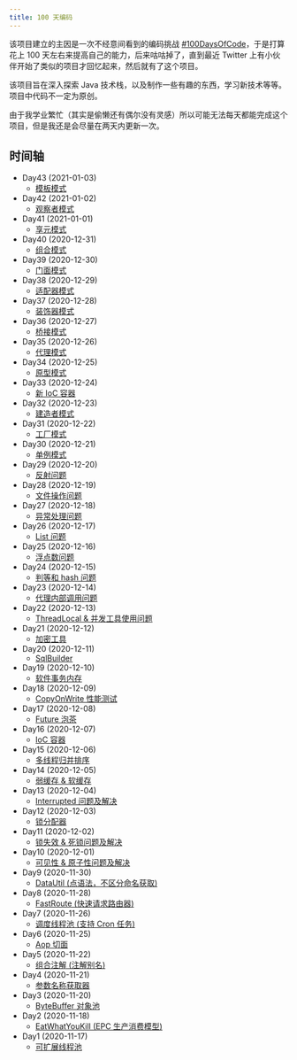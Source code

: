 ```yaml
---
title: 100 天编码
---
```


该项目建立的主因是一次不经意间看到的编码挑战 [#100DaysOfCode](https://www.100daysofcode.com/)，于是打算花上 100
天左右来提高自己的能力，后来咕咕掉了，直到最近 Twitter 上有小伙伴开始了类似的项目才回忆起来，然后就有了这个项目。

该项目旨在深入探索 Java 技术栈，以及制作一些有趣的东西，学习新技术等等。项目中代码不一定为原创。

由于我学业繁忙（其实是偷懒还有偶尔没有灵感）所以可能无法每天都能完成这个项目，但是我还是会尽量在两天内更新一次。

## 时间轴

- Day43 (2021-01-03)
  - [模板模式](https://github.com/syfxlin/code/blob/master/design-pattern-java/src/main/java/me/ixk/design_pattern/template)
- Day42 (2021-01-02)
  - [观察者模式](https://github.com/syfxlin/code/blob/master/design-pattern-java/src/main/java/me/ixk/design_pattern/observer)
- Day41 (2021-01-01)
  - [享元模式](https://github.com/syfxlin/code/blob/master/design-pattern-java/src/main/java/me/ixk/design_pattern/flyweight)
- Day40 (2020-12-31)
  - [组合模式](https://github.com/syfxlin/code/blob/master/design-pattern-java/src/main/java/me/ixk/design_pattern/composite)
- Day39 (2020-12-30)
  - [门面模式](https://github.com/syfxlin/code/blob/master/design-pattern-java/src/main/java/me/ixk/design_pattern/facade)
- Day38 (2020-12-29)
  - [适配器模式](https://github.com/syfxlin/code/blob/master/design-pattern-java/src/main/java/me/ixk/design_pattern/adapter)
- Day37 (2020-12-28)
  - [装饰器模式](https://github.com/syfxlin/code/blob/master/design-pattern-java/src/main/java/me/ixk/design_pattern/decorator)
- Day36 (2020-12-27)
  - [桥接模式](https://github.com/syfxlin/code/tree/master/design-pattern-java/src/main/java/me/ixk/design_pattern/bridge)
- Day35 (2020-12-26)
  - [代理模式](https://github.com/syfxlin/code/tree/master/design-pattern-java/src/main/java/me/ixk/design_pattern/proxy)
- Day34 (2020-12-25)
  - [原型模式](https://github.com/syfxlin/code/tree/master/design-pattern-java/src/main/java/me/ixk/design_pattern/prototype)
- Day33 (2020-12-24)
  - [新 IoC 容器](https://github.com/syfxlin/code/tree/master/100-days-of-code/java/src/main/java/me/ixk/days/day33)
- Day32 (2020-12-23)
  - [建造者模式](https://github.com/syfxlin/code/tree/master/design-pattern-java/src/main/java/me/ixk/design_pattern/builder)
- Day31 (2020-12-22)
  - [工厂模式](https://github.com/syfxlin/code/tree/master/design-pattern-java/src/main/java/me/ixk/design_pattern/factory)
- Day30 (2020-12-21)
  - [单例模式](https://github.com/syfxlin/code/tree/master/design-pattern-java/src/main/java/me/ixk/design_pattern/singleton)
- Day29 (2020-12-20)
  - [反射问题](https://github.com/syfxlin/code/tree/master/100-days-of-code/java/src/main/java/me/ixk/days/day29)
- Day28 (2020-12-19)
  - [文件操作问题](https://github.com/syfxlin/code/tree/master/100-days-of-code/java/src/main/java/me/ixk/days/day28)
- Day27 (2020-12-18)
  - [异常处理问题](https://github.com/syfxlin/code/tree/master/100-days-of-code/java/src/main/java/me/ixk/days/day27)
- Day26 (2020-12-17)
  - [List 问题](https://github.com/syfxlin/code/tree/master/100-days-of-code/java/src/main/java/me/ixk/days/day26)
- Day25 (2020-12-16)
  - [浮点数问题](https://github.com/syfxlin/code/tree/master/100-days-of-code/java/src/main/java/me/ixk/days/day25)
- Day24 (2020-12-15)
  - [判等和 hash 问题](https://github.com/syfxlin/code/tree/master/100-days-of-code/java/src/main/java/me/ixk/days/day24)
- Day23 (2020-12-14)
  - [代理内部调用问题](https://github.com/syfxlin/code/tree/master/100-days-of-code/java/src/main/java/me/ixk/days/day23)
- Day22 (2020-12-13)
  - [ThreadLocal & 并发工具使用问题](https://github.com/syfxlin/code/tree/master/100-days-of-code/java/src/main/java/me/ixk/days/day22)
- Day21 (2020-12-12)
  - [加密工具](https://github.com/syfxlin/code/tree/master/100-days-of-code/java/src/main/java/me/ixk/days/day21)
- Day20 (2020-12-11)
  - [SqlBuilder](https://github.com/syfxlin/code/tree/master/100-days-of-code/java/src/main/java/me/ixk/days/day20)
- Day19 (2020-12-10)
  - [软件事务内存](https://github.com/syfxlin/code/tree/master/100-days-of-code/java/src/main/java/me/ixk/days/day19)
- Day18 (2020-12-09)
  - [CopyOnWrite 性能测试](https://github.com/syfxlin/code/tree/master/100-days-of-code/java/src/main/java/me/ixk/days/day18)
- Day17 (2020-12-08)
  - [Future 泡茶](https://github.com/syfxlin/code/tree/master/100-days-of-code/java/src/main/java/me/ixk/days/day17)
- Day16 (2020-12-07)
  - [IoC 容器](https://github.com/syfxlin/code/tree/master/100-days-of-code/java/src/main/java/me/ixk/days/day16)
- Day15 (2020-12-06)
  - [多线程归并排序](https://github.com/syfxlin/code/tree/master/100-days-of-code/java/src/main/java/me/ixk/days/day15)
- Day14 (2020-12-05)
  - [弱缓存 & 软缓存](https://github.com/syfxlin/code/tree/master/100-days-of-code/java/src/main/java/me/ixk/days/day14)
- Day13 (2020-12-04)
  - [Interrupted 问题及解决](https://github.com/syfxlin/code/tree/master/100-days-of-code/java/src/main/java/me/ixk/days/day13)
- Day12 (2020-12-03)
  - [锁分配器](https://github.com/syfxlin/code/tree/master/100-days-of-code/java/src/main/java/me/ixk/days/day12)
- Day11 (2020-12-02)
  - [锁失效 & 死锁问题及解决](https://github.com/syfxlin/code/tree/master/100-days-of-code/java/src/main/java/me/ixk/days/day11)
- Day10 (2020-12-01)
  - [可见性 & 原子性问题及解决](https://github.com/syfxlin/code/tree/master/100-days-of-code/java/src/main/java/me/ixk/days/day10)
- Day9 (2020-11-30)
  - [DataUtil (点语法，不区分命名获取)](https://github.com/syfxlin/code/tree/master/100-days-of-code/java/src/main/java/me/ixk/days/day9)
- Day8 (2020-11-28)
  - [FastRoute (快速请求路由器)](https://github.com/syfxlin/code/tree/master/100-days-of-code/java/src/main/java/me/ixk/days/day8)
- Day7 (2020-11-26)
  - [调度线程池 (支持 Cron 任务)](https://github.com/syfxlin/code/tree/master/100-days-of-code/java/src/main/java/me/ixk/days/day7)
- Day6 (2020-11-25)
  - [Aop 切面](https://github.com/syfxlin/code/tree/master/100-days-of-code/java/src/main/java/me/ixk/days/day6)
- Day5 (2020-11-22)
  - [组合注解 (注解别名)](https://github.com/syfxlin/code/tree/master/100-days-of-code/java/src/main/java/me/ixk/days/day5)
- Day4 (2020-11-21)
  - [参数名称获取器](https://github.com/syfxlin/code/tree/master/100-days-of-code/java/src/main/java/me/ixk/days/day4)
- Day3 (2020-11-20)
  - [ByteBuffer 对象池](https://github.com/syfxlin/code/tree/master/100-days-of-code/java/src/main/java/me/ixk/days/day3)
- Day2 (2020-11-18)
  - [EatWhatYouKill (EPC 生产消费模型)](https://github.com/syfxlin/code/tree/master/100-days-of-code/java/src/main/java/me/ixk/days/day2)
- Day1 (2020-11-17)
  - [可扩展线程池](https://github.com/syfxlin/code/tree/master/100-days-of-code/java/src/main/java/me/ixk/days/day1)
